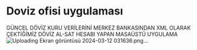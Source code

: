 # Doviz ofisi uygulaması
 GÜNCEL DÖVİZ KURU VERİLERİNİ MERKEZ BANKASINDAN XML OLARAK ÇEKTİĞİMİZ
 DÖVİZ AL-SAT HESABI YAPAN MASAÜSTÜ UYGULAMA
![Uploading Ekran görüntüsü 2024-03-12 031636.png…]()
